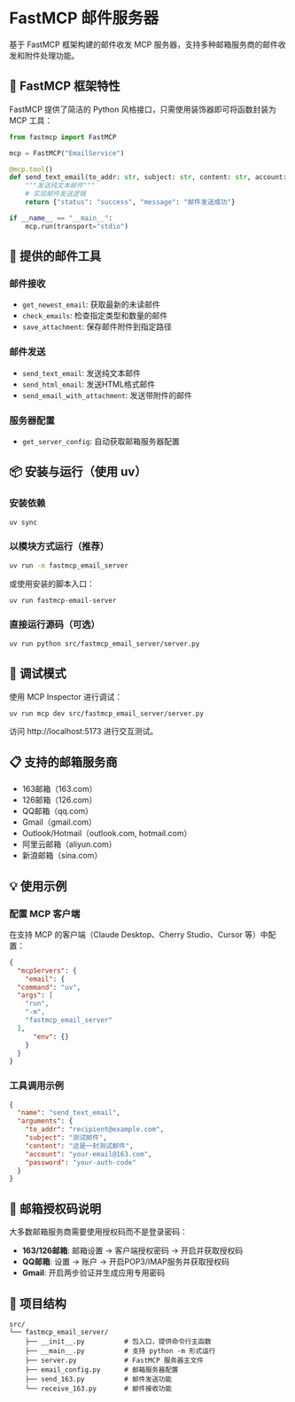 # FastMCP 邮件服务器

基于 FastMCP 框架构建的邮件收发 MCP 服务器，支持多种邮箱服务商的邮件收发和附件处理功能。

## 🚀 FastMCP 框架特性

FastMCP 提供了简洁的 Python 风格接口，只需使用装饰器即可将函数封装为 MCP 工具：

```python
from fastmcp import FastMCP

mcp = FastMCP("EmailService")

@mcp.tool()
def send_text_email(to_addr: str, subject: str, content: str, account: str, password: str) -> dict:
    """发送纯文本邮件"""
    # 实现邮件发送逻辑
    return {"status": "success", "message": "邮件发送成功"}

if __name__ == "__main__":
    mcp.run(transport="stdio")
```

## 📧 提供的邮件工具

### 邮件接收
- `get_newest_email`: 获取最新的未读邮件
- `check_emails`: 检查指定类型和数量的邮件  
- `save_attachment`: 保存邮件附件到指定路径

### 邮件发送
- `send_text_email`: 发送纯文本邮件
- `send_html_email`: 发送HTML格式邮件
- `send_email_with_attachment`: 发送带附件的邮件

### 服务器配置
- `get_server_config`: 自动获取邮箱服务器配置

## 📦 安装与运行（使用 uv）

### 安装依赖

```bash
uv sync
```

### 以模块方式运行（推荐）

```bash
uv run -m fastmcp_email_server
```

或使用安装的脚本入口：

```bash
uv run fastmcp-email-server
```

### 直接运行源码（可选）

```bash
uv run python src/fastmcp_email_server/server.py
```

## 🔧 调试模式

使用 MCP Inspector 进行调试：

```bash
uv run mcp dev src/fastmcp_email_server/server.py
```

访问 http://localhost:5173 进行交互测试。

## 📋 支持的邮箱服务商

- 163邮箱（163.com）
- 126邮箱（126.com）  
- QQ邮箱（qq.com）
- Gmail（gmail.com）
- Outlook/Hotmail（outlook.com, hotmail.com）
- 阿里云邮箱（aliyun.com）
- 新浪邮箱（sina.com）

## 💡 使用示例

### 配置 MCP 客户端

在支持 MCP 的客户端（Claude Desktop、Cherry Studio、Cursor 等）中配置：

```json
{
  "mcpServers": {
    "email": {
  "command": "uv",
  "args": [
    "run",
    "-m",
    "fastmcp_email_server"
  ],
      "env": {}
    }
  }
}
```

### 工具调用示例

```json
{
  "name": "send_text_email",
  "arguments": {
    "to_addr": "recipient@example.com",
    "subject": "测试邮件",
    "content": "这是一封测试邮件",
    "account": "your-email@163.com", 
    "password": "your-auth-code"
  }
}
```

## 🔐 邮箱授权码说明

大多数邮箱服务商需要使用授权码而不是登录密码：

- **163/126邮箱**: 邮箱设置 → 客户端授权密码 → 开启并获取授权码
- **QQ邮箱**: 设置 → 账户 → 开启POP3/IMAP服务并获取授权码
- **Gmail**: 开启两步验证并生成应用专用密码

## 📁 项目结构

```
src/
└── fastmcp_email_server/
    ├── __init__.py          # 包入口，提供命令行主函数
    ├── __main__.py          # 支持 python -m 形式运行
    ├── server.py            # FastMCP 服务器主文件
    ├── email_config.py      # 邮箱服务器配置
    ├── send_163.py          # 邮件发送功能
    └── receive_163.py       # 邮件接收功能
```